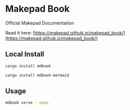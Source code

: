 # Makepad Book

Official Makepad Documentation

 Read it here:
 [https://makepad.github.io/makepad_book/](https://makepad.github.io/makepad_book/)

## Local Install

```bash
cargo install mdbook

cargo install mdbook-mermaid
```

## Usage

```bash
mdbook serve --open
```
